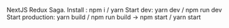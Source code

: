 NextJS Redux Saga.
 Install : npm i / yarn
 Start dev: yarn dev / npm run dev
 Start production: yarn build / npm run build -> npm start / yarn start